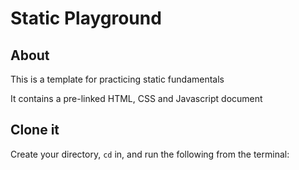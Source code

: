 # Static Playground

## About
This is a template for practicing static fundamentals

It contains a pre-linked HTML, CSS and Javascript document

## Clone it 

Create your directory, `cd` in, and run the following from the terminal:

